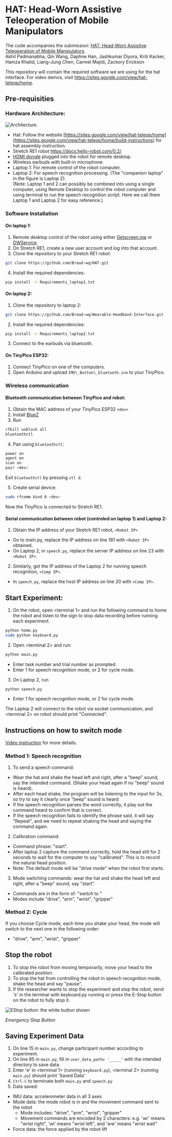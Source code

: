 # HAT: Head-Worn Assistive Teleoperation of Mobile Manipulators
The code accompanies the submission: [HAT: Head-Worn Assistive Teleoperation of Mobile Manipulators](https://arxiv.org/abs/2209.13097).<br>
Akhil Padmanabha, Qin Wang, Daphne Han, Jashkumar Diyora, Kriti Kacker, Hamza Khalid, Liang-Jung Chen, Carmel Majidi, Zackory Erickson

This repository will contain the required software we are using for the hat interface. 
For video demos, visit https://sites.google.com/view/hat-teleop/home.

## Pre-requisities
### Hardware Architecture:
![Architecture](https://user-images.githubusercontent.com/66550924/194370025-66da0544-8f57-47f5-a286-899a2da01dfc.png).
- Hat: Follow the website [https://sites.google.com/view/hat-teleop/home](https://sites.google.com/view/hat-teleop/home/build-instructions) for hat assembly instruction.
- Stretch RE1 robot https://docs.hello-robot.com/0.2/. 
- [HDMI dongle](https://www.amazon.com/Headless-Display-Emulator-Headless-1920x1080-Generation/dp/B06XT1Z9TF/ref=asc_df_B06XT1Z9TF/?tag=hyprod-20&linkCode=df0&hvadid=309751315916&hvpos=&hvnetw=g&hvrand=1849427447759673039&hvpone=&hvptwo=&hvqmt=&hvdev=c&hvdvcmdl=&hvlocint=&hvlocphy=9005925&hvtargid=pla-547341237007&psc=1&tag=&ref=&adgrpid=67183599252&hvpone=&hvptwo=&hvadid=309751315916&hvpos=&hvnetw=g&hvrand=1849427447759673039&hvqmt=&hvdev=c&hvdvcmdl=&hvlocint=&hvlocphy=9005925&hvtargid=pla-547341237007) plugged into the robot for remote desktop.
- Wireless earbuds with built-in microphone.
- Laptop 1: For remote control of the robot computer.
- Laptop 2: For speech recognition processing. (The "companion laptop" in the figure is Laptop 2). <br>
(Note: Laptop 1 and 2 can possibly be combined into using a single computer, using Remote Desktop to control the robot computer and using terminal to run the speech recognition script. Here we call them Laptop 1 and Laptop 2 for easy reference.)

### Software Installation
#### On laptop 1:
1. Remote desktop control of the robot using either [Getscreen.me](https://getscreen.me/) or [DWService](https://www.dwservice.net/).
2. On Stretch RE1, create a new user account and log into that account.
3. Clone the repository to your Stretch RE1 robot:
```sh
git clone https://github.com/Bread-wq/HAT.git
```
4. Install the required dependencies: 
```sh
pip install -r Requirements_laptop1.txt 
```

#### On laptop 2:
1. Clone the repository to laptop 2:
```sh
git clone https://github.com/Bread-wq/Wearable-Headband-Interface.git
```
2. Install the required dependencies: 
```sh
pip install -r Requirements_laptop2.txt 
```
3. Connect to the earbuds via bluetooth. 

#### On TinyPico ESP32:
1. Connect TinyPico on one of the computers.
2. Open Arduino and upload `IMU\_Button\_bluetooth.ino` to your TinyPico.


### Wireless communication
#### Bluetooth communication between TinyPico and robot:
1. Obtain the MAC address of your TinyPico ESP32 `<dev>`
2. Install [BlueZ](http://www.bluez.org/)
3. Run
```sh
rfkill unblock all
bluetoothctl
```
4. Pair using `bluetoothctl`:
```sh
power on
agent on
scan on
pair <dev>
```
Exit `bluetoothctl` by pressing `ctl d`.

5. Create serial device:

```sh
sudo rfcomm bind 0 <dev>
```
Now the TinyPico is connected to Stretch RE1.


#### Serial communication between robot (controled on laptop 1) and Laptop 2:
1. Obtain the IP address of your Stretch RE1 robot, `<Robot IP>`

- Go to main.py, replace the IP address on line 181 with ```<Robot IP>``` obtained.
- On Laptop 2, in `speech.py`, replace the server IP address on line 23 with `<Robot IP>`.

2. Similarly, get the IP address of the Laptop 2 for running speech recognition, `<Comp IP>`.
- In `speech.py`, replace the host IP address on line 20 with `<Comp IP>`.


## Start Experiment:
1. On the robot, open <terminal 1> and run the following command to home the robot and listen to the sign to stop data recording before running each experiment.
```sh
python home.py
sudo python keyboard.py
```

2. Open <terminal 2> and run: 
```sh
python main.py
```
- Enter task number and trial number as prompted.
- Enter 1 for speech recognition mode, or 2 for cycle mode.

3. On Laptop 2, run 
```sh
python speech.py
```

- Enter 1 for speech recognition mode, or 2 for cycle mode.

The Laptop 2 will connect to the robot via socket communication, and <terminal 2> on robot should print "Connected".

## Instructions on how to switch mode 
[Video instruction](https://www.youtube.com/watch?v=v8wXM-cCss0) for more details.
### Method 1: Speech recognition
1. To send a speech command: 
- Wear the hat and shake the head left and right, after a "beep" sound, say the intended command. (Shake your head again if no "beep" sound is heard).
- After each head shake, the program will be listening to the input for 3s, so try to say it clearly once "beep" sound is heard
- If the speech recognition parses the word correctly, it play out the command heard to confirm that is correct.
- If the speech recognition fails to identify the phrase said, it will say "Repeat", and we need to repeat shaking the head and saying the command again.

2. Calibration command:
- Command phrase: "start".
- After laptop 2 capture the command correctly, hold the head still for 2 seconds to wait for the computer to say "calibrated". This is to record the natural head position.
- Note: The default mode will be "drive mode" when the robot first starts.

3. Mode switching commands: wear the hat and shake the head left and right, after a "beep" sound, say "start". <br>
- Commands are in the form of: "switch to <mode>"
- Modes include "drive", "arm", "wrist", "gripper"

### Method 2: Cycle 
If you choose Cycle mode, each time you shake your head, the mode will switch to the next one in the following order:
- "drive", "arm", "wrist", "gripper"

## Stop the robot
1. To stop the robot from moving temporarily, move your head to the calibrated position.
2. To stop the hat from controlling the robot in speech recognition mode, shake the head and say "pause".
3. If the researcher wants to stop the experiment and stop the robot, send 's' in the terminal with keyboard.py running or press the E-Stop button on the robot to fully stop it.
  
![EStop button: the white button shown](https://user-images.githubusercontent.com/66550924/194368128-14fd9672-23ec-4a38-b5bf-83271cb101be.png)
  
  *Emergency Stop Button*

## Saving Experiment Data
1. On line 15 in `main.py`, change participant number according to experiment.
2. On line 85 in `main.py`, fill in `user_data_path= '_____'` with the intended directory to save data.
3. Enter 'e' in <terminal 1> (running `keyboard.py`), <terminal 2> (running `main.py`) should print 'Saved Data' 
4. `Ctrl-C` to terminate both `main.py` and `speech.py`
5. Data saved: 
- IMU data: accelerometer data in all 3 axes  
- Mode data: the mode robot is in and the movement command sent to the robot
  - Mode includes: "drive", "arm", "wrist", "gripper"
  - Movement commands are encoded by 2 characters: e.g. 'wr' means "wrist right", 'wl' means "wrist left", and 'ww' means "wrist wait"
- Force data: the force applied by the robot lift

